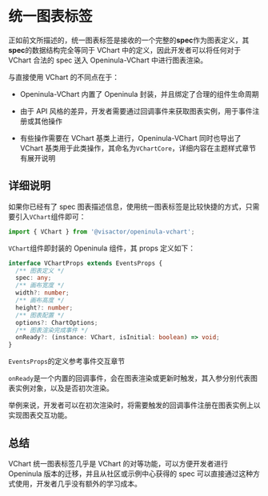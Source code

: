 # 统一图表标签

正如前文所描述的，统一图表标签是接收的一个完整的**spec**作为图表定义，其**spec**的数据结构完全等同于 VChart 中的定义，因此开发者可以将任何对于 VChart 合法的 spec 送入 Openinula-VChart 中进行图表渲染。

与直接使用 VChart 的不同点在于：

- Openinula-VChart 内置了 Openinula 封装，并且绑定了合理的组件生命周期

- 由于 API 风格的差异，开发者需要通过回调事件来获取图表实例，用于事件注册或其他操作

- 有些操作需要在 VChart 基类上进行，Openinula-VChart 同时也导出了 VChart 基类用于此类操作，其命名为`VChartCore`，详细内容在主题样式章节有展开说明

## 详细说明

如果你已经有了 spec 图表描述信息，使用统一图表标签是比较快捷的方式，只需要引入`VChart`组件即可：

```typescript
import { VChart } from '@visactor/openinula-vchart';
```

`VChart`组件即封装的 Openinula 组件，其 props 定义如下：

```typescript
interface VChartProps extends EventsProps {
  /** 图表定义 */
  spec: any;
  /** 画布宽度 */
  width?: number;
  /** 画布高度 */
  height?: number;
  /** 图表配置 */
  options?: ChartOptions;
  /** 图表渲染完成事件 */
  onReady?: (instance: VChart, isInitial: boolean) => void;
}
```

`EventsProps`的定义参考事件交互章节

`onReady`是一个内置的回调事件，会在图表渲染或更新时触发，其入参分别代表图表实例对象，以及是否初次渲染。

举例来说，开发者可以在初次渲染时，将需要触发的回调事件注册在图表实例上以实现图表交互功能。

## 总结

VChart 统一图表标签几乎是 VChart 的对等功能，可以方便开发者进行 Openinula 版本的迁移，并且从社区或示例中心获得的 spec 可以直接通过这种方式使用，开发者几乎没有额外的学习成本。
